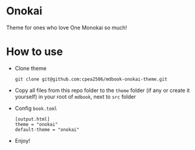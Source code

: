 # Onokai

Theme for ones who love One Monokai so much!

# How to use

- Clone theme

  ```shell
  git clone git@github.com:cpea2506/mdbook-onokai-theme.git
  ```

- Copy all files from this repo folder to the `theme` folder (if any or create it yourself) in your root of `mdbook`, next to `src` folder

- Config `book.toml`

  ```shell
  [output.html]
  theme = "onokai"
  default-theme = "onokai"
  ```

- Enjoy!

